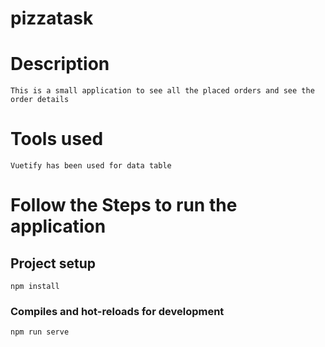# pizzatask

# Description
```
This is a small application to see all the placed orders and see the order details
```

# Tools used
```
Vuetify has been used for data table
```

# Follow the Steps to run the application

## Project setup
```
npm install
```

### Compiles and hot-reloads for development
```
npm run serve
```

